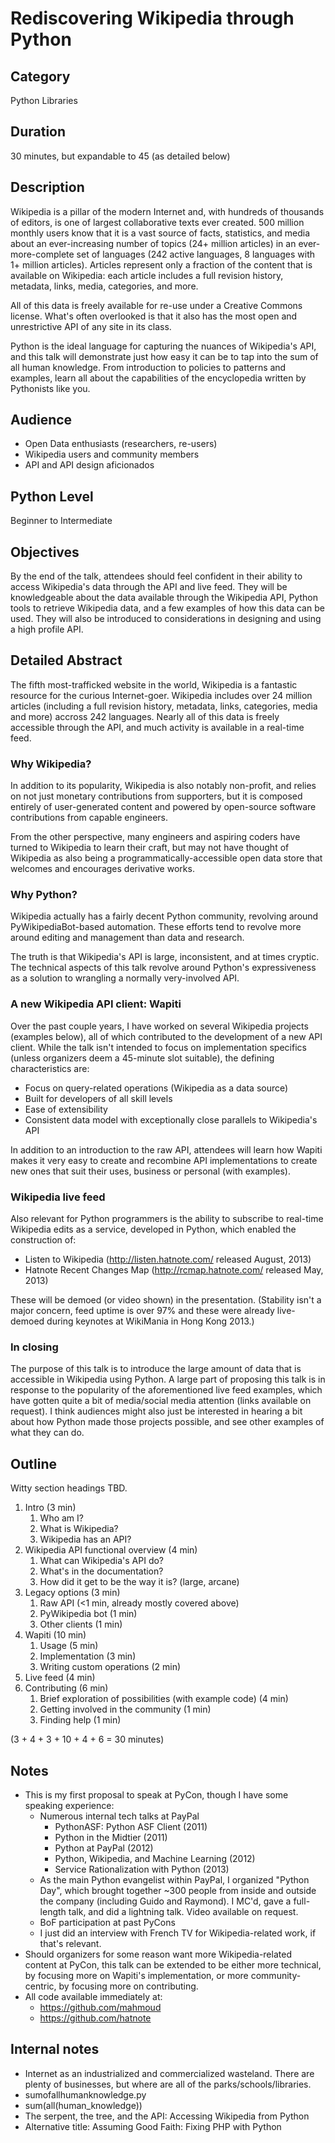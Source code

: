 # Rediscovering Wikipedia through Python

## Category

Python Libraries

## Duration

30 minutes, but expandable to 45 (as detailed below)

## Description

Wikipedia is a pillar of the modern Internet and, with hundreds of
thousands of editors, is one of largest collaborative texts ever
created. 500 million monthly users know that it is a vast source of
facts, statistics, and media about an ever-increasing number of topics
(24+ million articles) in an ever- more-complete set of languages (242
active languages, 8 languages with 1+ million articles). Articles
represent only a fraction of the content that is available on Wikipedia:
each article includes a full revision history, metadata, links, media,
categories, and more.

All of this data is freely available for re-use under a Creative Commons
license. What's often overlooked is that it also has the most open and
unrestrictive API of any site in its class.

Python is the ideal language for capturing the nuances of Wikipedia's
API, and this talk will demonstrate just how easy it can be to tap into
the sum of all human knowledge. From introduction to policies to
patterns and examples, learn all about the capabilities of the
encyclopedia written by Pythonists like you.

## Audience

- Open Data enthusiasts (researchers, re-users)
- Wikipedia users and community members
- API and API design aficionados

## Python Level

Beginner to Intermediate

## Objectives

By the end of the talk, attendees should feel confident in their ability
to access Wikipedia's data through the API and live feed. They will be
knowledgeable about the data available through the Wikipedia API, Python
tools to retrieve Wikipedia data, and a few examples of how this data
can be used. They will also be introduced to considerations in designing
and using a high profile API.

## Detailed Abstract

The fifth most-trafficked website in the world, Wikipedia is a fantastic
resource for the curious Internet-goer. Wikipedia includes over 24
million articles (including a full revision history, metadata, links,
categories, media and more) accross 242 languages. Nearly all of this
data is freely accessible through the API, and much activity is
available in a real-time feed.

### Why Wikipedia?

In addition to its popularity, Wikipedia is also notably non-profit, and
relies on not just monetary contributions from supporters, but it is
composed entirely of user-generated content and powered by open-source
software contributions from capable engineers.

From the other perspective, many engineers and aspiring coders have
turned to Wikipedia to learn their craft, but may not have thought of
Wikipedia as also being a programmatically-accessible open data store
that welcomes and encourages derivative works.

### Why Python?

Wikipedia actually has a fairly decent Python community, revolving
around PyWikipediaBot-based automation. These efforts tend to revolve
more around editing and management than data and research.

The truth is that Wikipedia's API is large, inconsistent, and at times
cryptic. The technical aspects of this talk revolve around Python's
expressiveness as a solution to wrangling a normally very-involved API.

### A new Wikipedia API client: Wapiti

Over the past couple years, I have worked on several Wikipedia projects
(examples below), all of which contributed to the development of a new
API client. While the talk isn't intended to focus on implementation
specifics (unless organizers deem a 45-minute slot suitable), the
defining characteristics are:

- Focus on query-related operations (Wikipedia as a data source)
- Built for developers of all skill levels
- Ease of extensibility
- Consistent data model with exceptionally close parallels to
  Wikipedia's API

In addition to an introduction to the raw API, attendees will learn how
Wapiti makes it very easy to create and recombine API implementations to
create new ones that suit their uses, business or personal (with
examples).

### Wikipedia live feed

Also relevant for Python programmers is the ability to subscribe to
real-time Wikipedia edits as a service, developed in Python, which
enabled the construction of:

- Listen to Wikipedia (<http://listen.hatnote.com/> released August,
  2013)
- Hatnote Recent Changes Map (<http://rcmap.hatnote.com/> released
  May, 2013)

These will be demoed (or video shown) in the presentation. (Stability
isn't a major concern, feed uptime is over 97% and these were already
live-demoed during keynotes at WikiMania in Hong Kong 2013.)

### In closing

The purpose of this talk is to introduce the large amount of data that
is accessible in Wikipedia using Python. A large part of proposing this
talk is in response to the popularity of the aforementioned live feed
examples, which have gotten quite a bit of media/social media attention
(links available on request). I think audiences might also just be
interested in hearing a bit about how Python made those projects
possible, and see other examples of what they can do.

## Outline

Witty section headings TBD.

1. Intro (3 min)  
    1. Who am I?
    2. What is Wikipedia?
    3. Wikipedia has an API?
2. Wikipedia API functional overview (4 min)  
    1. What can Wikipedia's API do?
    2. What's in the documentation?
    3. How did it get to be the way it is? (large, arcane)
3. Legacy options (3 min)  
    1. Raw API (\<1 min, already mostly covered above)
    2. PyWikipedia bot (1 min)
    3. Other clients (1 min)
4. Wapiti (10 min)  
    1. Usage (5 min)
    2. Implementation (3 min)
    3. Writing custom operations (2 min)
5. Live feed (4 min)
6. Contributing (6 min)  
    1. Brief exploration of possibilities (with example code) (4 min)
    2. Getting involved in the community (1 min)
    3. Finding help (1 min)

(3 + 4 + 3 + 10 + 4 + 6 = 30 minutes)

## Notes

- This is my first proposal to speak at PyCon, though I have some
  speaking experience:
    - Numerous internal tech talks at PayPal
        - PythonASF: Python ASF Client (2011)
        - Python in the Midtier (2011)
        - Python at PayPal (2012)
        - Python, Wikipedia, and Machine Learning (2012)
        - Service Rationalization with Python (2013)
    - As the main Python evangelist within PayPal, I organized "Python
      Day", which brought together \~300 people from inside and
      outside the company (including Guido and Raymond). I MC'd, gave
      a full-length talk, and did a lightning talk. Video available on
      request.
    - BoF participation at past PyCons
    - I just did an interview with French TV for Wikipedia-related
      work, if that's relevant.
- Should organizers for some reason want more Wikipedia-related
  content at PyCon, this talk can be extended to be either more
  technical, by focusing more on Wapiti's implementation, or more
  community-centric, by focusing more on contributing.
- All code available immediately at:
    - <https://github.com/mahmoud>
    - <https://github.com/hatnote>

## Internal notes

- Internet as an industrialized and commercialized wasteland. There
  are plenty of businesses, but where are all of the
  parks/schools/libraries.
- sumofallhumanknowledge.py
- sum(all(human\_knowledge))
- The serpent, the tree, and the API: Accessing Wikipedia from Python
- Alternative title: Assuming Good Faith: Fixing PHP with Python